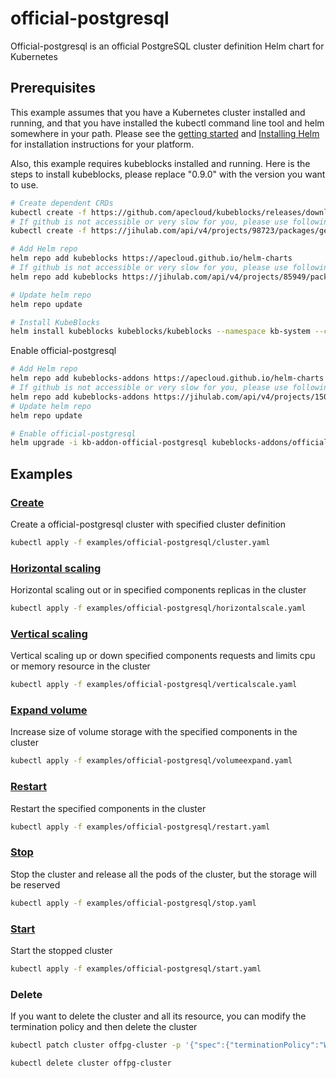 # official-postgresql

Official-postgresql is an official PostgreSQL cluster definition Helm chart for Kubernetes

## Prerequisites

This example assumes that you have a Kubernetes cluster installed and running, and that you have installed the kubectl command line tool and helm somewhere in your path. Please see the [getting started](https://kubernetes.io/docs/setup/)  and [Installing Helm](https://helm.sh/docs/intro/install/) for installation instructions for your platform.

Also, this example requires kubeblocks installed and running. Here is the steps to install kubeblocks, please replace "0.9.0" with the version you want to use.
```bash
# Create dependent CRDs
kubectl create -f https://github.com/apecloud/kubeblocks/releases/download/v0.9.0/kubeblocks_crds.yaml
# If github is not accessible or very slow for you, please use following command instead
kubectl create -f https://jihulab.com/api/v4/projects/98723/packages/generic/kubeblocks/v0.9.0/kubeblocks_crds.yaml

# Add Helm repo 
helm repo add kubeblocks https://apecloud.github.io/helm-charts
# If github is not accessible or very slow for you, please use following repo instead
helm repo add kubeblocks https://jihulab.com/api/v4/projects/85949/packages/helm/stable

# Update helm repo
helm repo update

# Install KubeBlocks
helm install kubeblocks kubeblocks/kubeblocks --namespace kb-system --create-namespace --version="0.9.0"
```
Enable official-postgresql
```bash
# Add Helm repo 
helm repo add kubeblocks-addons https://apecloud.github.io/helm-charts
# If github is not accessible or very slow for you, please use following repo instead
helm repo add kubeblocks-addons https://jihulab.com/api/v4/projects/150246/packages/helm/stable
# Update helm repo
helm repo update

# Enable official-postgresql 
helm upgrade -i kb-addon-official-postgresql kubeblocks-addons/official-postgresql --version 0.8.0 -n kb-system  
``` 

## Examples

### [Create](cluster.yaml) 
Create a official-postgresql cluster with specified cluster definition 
```bash
kubectl apply -f examples/official-postgresql/cluster.yaml
```

### [Horizontal scaling](horizontalscale.yaml)
Horizontal scaling out or in specified components replicas in the cluster
```bash
kubectl apply -f examples/official-postgresql/horizontalscale.yaml
```

### [Vertical scaling](verticalscale.yaml)
Vertical scaling up or down specified components requests and limits cpu or memory resource in the cluster
```bash
kubectl apply -f examples/official-postgresql/verticalscale.yaml
```

### [Expand volume](volumeexpand.yaml)
Increase size of volume storage with the specified components in the cluster
```bash
kubectl apply -f examples/official-postgresql/volumeexpand.yaml
```

### [Restart](restart.yaml)
Restart the specified components in the cluster
```bash
kubectl apply -f examples/official-postgresql/restart.yaml
```

### [Stop](stop.yaml)
Stop the cluster and release all the pods of the cluster, but the storage will be reserved
```bash
kubectl apply -f examples/official-postgresql/stop.yaml
```

### [Start](start.yaml)
Start the stopped cluster
```bash
kubectl apply -f examples/official-postgresql/start.yaml
```

### Delete
If you want to delete the cluster and all its resource, you can modify the termination policy and then delete the cluster
```bash
kubectl patch cluster offpg-cluster -p '{"spec":{"terminationPolicy":"WipeOut"}}' --type="merge"

kubectl delete cluster offpg-cluster
```
